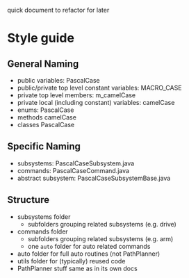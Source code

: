 quick document to refactor for later

# Style guide
## General Naming
- public variables: PascalCase
- public/private top level constant variables: MACRO_CASE
- private top level members: m_camelCase
- private local (including constant) variables: camelCase
- enums: PascalCase
- methods camelCase
- classes PascalCase
## Specific Naming
- subsystems: PascalCaseSubsystem.java
- commands: PascalCaseCommand.java
- abstract subsystem: PascalCaseSubsystemBase.java
## Structure
- subsystems folder
  - subfolders grouping related subsystems (e.g. drive)
- commands folder
  - subfolders grouping related subsystems (e.g. arm)
  - one `auto` folder for auto related commands
- auto folder for full auto routines (not PathPlanner)
- utils folder for (typically) reused code
- PathPlanner stuff same as in its own docs
